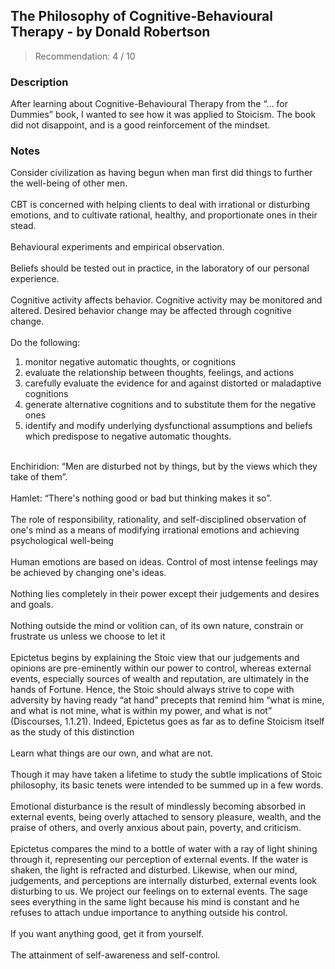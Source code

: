 ## The Philosophy of Cognitive-Behavioural Therapy - by Donald Robertson
> Recommendation: 4 / 10
    
### Description
After learning about Cognitive-Behavioural Therapy from the “… for Dummies” book, I wanted to see how it was applied to Stoicism. The book did not disappoint, and is a good reinforcement of the mindset.
    
### Notes
Consider civilization as having begun when man first did things to further the well-being of other men.<br>
<br>
CBT is concerned with helping clients to deal with irrational or disturbing emotions, and to cultivate rational, healthy, and proportionate ones in their stead.<br>
<br>
Behavioural experiments and empirical observation.<br>
<br>
Beliefs should be tested out in practice, in the laboratory of our personal experience.<br>
<br>
Cognitive activity affects behavior. Cognitive activity may be monitored and altered. Desired behavior change may be affected through cognitive change.<br>
<br>
Do the following:<br>
1. monitor negative automatic thoughts, or cognitions<br>
2. evaluate the relationship between thoughts, feelings, and actions<br>
3. carefully evaluate the evidence for and against distorted or maladaptive cognitions<br>
4. generate alternative cognitions and to substitute them for the negative ones<br>
5. identify and modify underlying dysfunctional assumptions and beliefs which predispose to negative automatic thoughts.<br>
<br>
Enchiridion: “Men are disturbed not by things, but by the views which they take of them”.<br>
<br>
Hamlet: “There's nothing good or bad but thinking makes it so”.<br>
<br>
The role of responsibility, rationality, and self-disciplined observation of one's mind as a means of modifying irrational emotions and achieving psychological well-being<br>
<br>
Human emotions are based on ideas. Control of most intense feelings may be achieved by changing one's ideas.<br>
<br>
Nothing lies completely in their power except their judgements and desires and goals.<br>
<br>
Nothing outside the mind or volition can, of its own nature, constrain or frustrate us unless we choose to let it<br>
<br>
Epictetus begins by explaining the Stoic view that our judgements and opinions are pre-eminently within our power to control, whereas external events, especially sources of wealth and reputation, are ultimately in the hands of Fortune. Hence, the Stoic should always strive to cope with adversity by having ready “at hand” precepts that remind him “what is mine, and what is not mine, what is within my power, and what is not” (Discourses, 1.1.21). Indeed, Epictetus goes as far as to define Stoicism itself as the study of this distinction<br>
<br>
Learn what things are our own, and what are not.<br>
<br>
Though it may have taken a lifetime to study the subtle implications of Stoic philosophy, its basic tenets were intended to be summed up in a few words.<br>
<br>
Emotional disturbance is the result of mindlessly becoming absorbed in external events, being overly attached to sensory pleasure, wealth, and the praise of others, and overly anxious about pain, poverty, and criticism.<br>
<br>
Epictetus compares the mind to a bottle of water with a ray of light shining through it, representing our perception of external events. If the water is shaken, the light is refracted and disturbed. Likewise, when our mind, judgements, and perceptions are internally disturbed, external events look disturbing to us. We project our feelings on to external events. The sage sees everything in the same light because his mind is constant and he refuses to attach undue importance to anything outside his control.<br>
<br>
If you want anything good, get it from yourself.<br>
<br>
The attainment of self-awareness and self-control.
